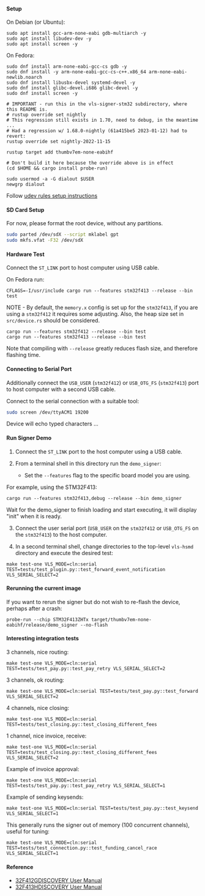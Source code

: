 #### Setup

On Debian (or Ubuntu):
```
sudo apt install gcc-arm-none-eabi gdb-multiarch -y
sudo apt install libudev-dev -y
sudo apt install screen -y
```

On Fedora:
```
sudo dnf install arm-none-eabi-gcc-cs gdb -y
sudo dnf install -y arm-none-eabi-gcc-cs-c++.x86_64 arm-none-eabi-newlib.noarch
sudo dnf install libusbx-devel systemd-devel -y
sudo dnf install glibc-devel.i686 glibc-devel -y
sudo dnf install screen -y
```

```
# IMPORTANT - run this in the vls-signer-stm32 subdirectory, where this README is.
# rustup override set nightly
# This regression still exists in 1.70, need to debug, in the meantime ...
# Had a regression w/ 1.68.0-nightly (61a415be5 2023-01-12) had to revert:
rustup override set nightly-2022-11-15

rustup target add thumbv7em-none-eabihf

# Don't build it here because the override above is in effect
(cd $HOME && cargo install probe-run)

sudo usermod -a -G dialout $USER
newgrp dialout
```

Follow [udev rules setup instructions](https://probe.rs/docs/getting-started/probe-setup/)

#### SD Card Setup

For now, please format the root device, without any partitions.

```sh
sudo parted /dev/sdX --script mklabel gpt
sudo mkfs.vfat -F32 /dev/sdX
```

#### Hardware Test

Connect the `ST_LINK` port to host computer using USB cable.

On Fedora run:
```
CFLAGS=-I/usr/include cargo run --features stm32f413 --release --bin test
```

NOTE - By default, the `memory.x` config is set up for the `stm32f413`, if you are
using a `stm32f412` it requires some adjusting.  Also, the heap size set in
`src/device.rs` should be considered.

```
cargo run --features stm32f412 --release --bin test
cargo run --features stm32f413 --release --bin test
```

Note that compiling with `--release` greatly reduces flash size, and therefore flashing time.

#### Connecting to Serial Port

Additionally connect the `USB_USER` (`stm32f412`) or `USB_OTG_FS`
(`stm32f413`) port to host computer with a second USB cable.

Connect to the serial connection with a suitable tool:
```sh
sudo screen /dev/ttyACM1 19200
```

Device will echo typed characters ...

#### Run Signer Demo

1. Connect the `ST_LINK` port to the host computer using a USB cable.

2. From a terminal shell in this directory run the `demo_signer`:
   - Set the `--features` flag to the specific board model you are using.

For example, using the STM32F413:
```
cargo run --features stm32f413,debug --release --bin demo_signer
```
Wait for the demo_signer to finish loading and start executing, it will display
"init" when it is ready.

3. Connect the user serial port (`USB_USER` on the `stm32f412` or
   `USB_OTG_FS` on the `stm32f413`) to the host computer.

4. In a second terminal shell, change directories to the top-level
   `vls-hsmd` directory and execute the desired test:
```
make test-one VLS_MODE=cln:serial TEST=tests/test_plugin.py::test_forward_event_notification VLS_SERIAL_SELECT=2
```

#### Rerunning the current image

If you want to rerun the signer but do not wish to re-flash the device, perhaps after a crash:
```
probe-run --chip STM32F413ZHTx target/thumbv7em-none-eabihf/release/demo_signer --no-flash
```

#### Interesting integration tests

3 channels, nice routing:
```
make test-one VLS_MODE=cln:serial TEST=tests/test_pay.py::test_pay_retry VLS_SERIAL_SELECT=2
```

3 channels, ok routing:
```
make test-one VLS_MODE=cln:serial TEST=tests/test_pay.py::test_forward VLS_SERIAL_SELECT=2
```

4 channels, nice closing:
```
make test-one VLS_MODE=cln:serial TEST=tests/test_closing.py::test_closing_different_fees
```

1 channel, nice invoice, receive:
```
make test-one VLS_MODE=cln:serial TEST=tests/test_closing.py::test_closing_different_fees VLS_SERIAL_SELECT=2
```

Example of invoice approval:
```
make test-one VLS_MODE=cln:serial TEST=tests/test_pay.py::test_pay_retry VLS_SERIAL_SELECT=1
```

Example of sending keysends:
```
make test-one VLS_MODE=cln:serial TEST=tests/test_pay.py::test_keysend VLS_SERIAL_SELECT=1
```

This generally runs the signer out of memory (100 concurrent channels), useful for tuning:
```
make test-one VLS_MODE=cln:serial TEST=tests/test_connection.py::test_funding_cancel_race VLS_SERIAL_SELECT=1
```

#### Reference

- [32F412GDISCOVERY User Manual](https://www.st.com/resource/en/user_manual/um2032-discovery-kit-with-stm32f412zg-mcu-stmicroelectronics.pdf)
- [32F413HDISCOVERY User Manual](https://www.st.com/resource/en/user_manual/um2135-discovery-kit-with-stm32f413zh-mcu-stmicroelectronics.pdf)
